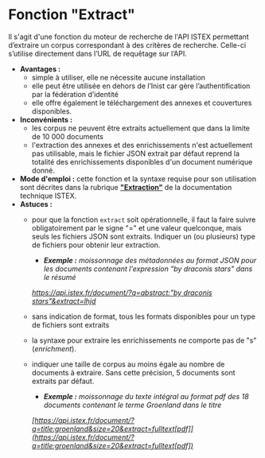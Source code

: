 # Fonction "Extract"

Il s'agit d'une fonction du moteur de recherche de l'API ISTEX permettant d’extraire un corpus correspondant à des critères de recherche. Celle-ci s’utilise directement dans l’URL de requêtage sur l’API.

- **Avantages :**
    - simple à utiliser, elle ne nécessite aucune installation
    - elle peut être utilisée en dehors de l’Inist car gère l’authentification par la fédération d’identité
    - elle offre également le téléchargement des annexes et couvertures disponibles. 
- **Inconvénients :** 
    - les corpus ne peuvent être extraits actuellement que dans la limite de 10 000 documents
    - l'extraction des annexes et des enrichissements n'est actuellement pas utilisable, mais le fichier JSON extrait par défaut reprend la totalité des enrichissements disponibles d'un document numérique donné.
- **Mode d'emploi :** cette fonction et la syntaxe requise pour son utilisation sont décrites dans la rubrique **["Extraction"](https://api.istex.fr/documentation/search/#extraction)** de la documentation technique ISTEX.
- **Astuces :** 
    - pour que la fonction `extract` soit opérationnelle, il faut la faire suivre obligatoirement par le signe "=" et une valeur quelconque, mais seuls les fichiers JSON sont extraits. Indiquer un (ou plusieurs) type de fichiers pour obtenir leur extraction.

        - ***Exemple :** moissonnage des métadonnées au format JSON pour les documents contenant l'expression "by draconis stars" dans le résumé*

        *[https://api.istex.fr/document/?q=abstract:"by draconis stars"&extract=lhjd](https://api.istex.fr/document/?q=abstract:%22by%20draconis%20stars%22&extract=lhjd)*

    - sans indication de format, tous les formats disponibles pour un type de fichiers sont extraits

    - la syntaxe pour extraire les enrichissements ne comporte pas de "s" (*enrichment*).

    - indiquer une taille de corpus au moins égale au nombre de documents à extraire. Sans cette précision, 5 documents sont extraits par défaut.

        - ***Exemple :** moissonnage du texte intégral au format pdf des 18 documents contenant le terme Groenland dans le titre*

        *[https://api.istex.fr/document/?q=title:groenland&size=20&extract=fulltext[pdf]](https://api.istex.fr/document/?q=title:groenland&size=20&extract=fulltext[pdf])*


